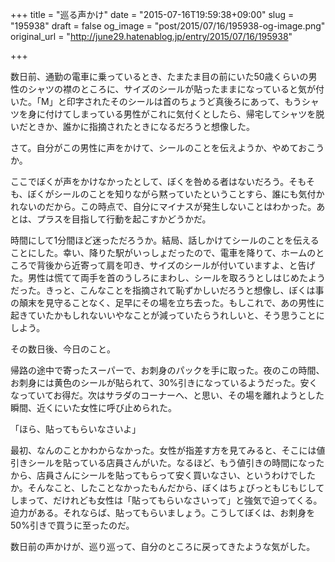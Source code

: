 +++
title = "巡る声かけ"
date = "2015-07-16T19:59:38+09:00"
slug = "195938"
draft = false
og_image = "post/2015/07/16/195938-og-image.png"
original_url = "http://june29.hatenablog.jp/entry/2015/07/16/195938"

+++

<p>数日前、通勤の電車に乗っているとき、たまたま目の前にいた50歳くらいの男性のシャツの襟のところに、サイズのシールが貼ったままになっていると気が付いた。「M」と印字されたそのシールは首のちょうど真後ろにあって、もうシャツを身に付けてしまっている男性がこれに気付くとしたら、帰宅してシャツを脱いだときか、誰かに指摘されたときになるだろうと想像した。</p>

<p>さて。自分がこの男性に声をかけて、シールのことを伝えようか、やめておこうか。</p>

<p>ここでぼくが声をかけなかったとして、ぼくを咎める者はないだろう。そもそも、ぼくがシールのことを知りながら黙っていたということすら、誰にも気付かれないのだから。この時点で、自分にマイナスが発生しないことはわかった。あとは、プラスを目指して行動を起こすかどうかだ。</p>

<p>時間にして1分間ほど迷っただろうか。結局、話しかけてシールのことを伝えることにした。幸い、降りた駅がいっしょだったので、電車を降りて、ホームのところで背後から近寄って肩を叩き、サイズのシールが付いていますよ、と告げた。男性は慌てて両手を首のうしろにまわし、シールを取ろうとしはじめたようだった。きっと、こんなことを指摘されて恥ずかしいだろうと想像し、ぼくは事の顛末を見守ることなく、足早にその場を立ち去った。もしこれで、あの男性に起きていたかもしれないいやなことが減っていたらうれしいと、そう思うことにしよう。</p>

<p>その数日後、今日のこと。</p>

<p>帰路の途中で寄ったスーパーで、お刺身のパックを手に取った。夜のこの時間、お刺身には黄色のシールが貼られて、30%引きになっているようだった。安くなっていてお得だ。次はサラダのコーナーへ、と思い、その場を離れようとした瞬間、近くにいた女性に呼び止められた。</p>

<p>「ほら、貼ってもらいなさいよ」</p>

<p>最初、なんのことかわからなかった。女性が指差す方を見てみると、そこには値引きシールを貼っている店員さんがいた。なるほど、もう値引きの時間になったから、店員さんにシールを貼ってもらって安く買いなさい、というわけでしたか。そんなこと、したことなかったもんだから、ぼくはちょびっともじもじしてしまって、だけれども女性は「貼ってもらいなさいって」と強気で迫ってくる。迫力がある。それならば、貼ってもらいましょう。こうしてぼくは、お刺身を50%引きで買うに至ったのだ。</p>

<p>数日前の声かけが、巡り巡って、自分のところに戻ってきたような気がした。</p>
